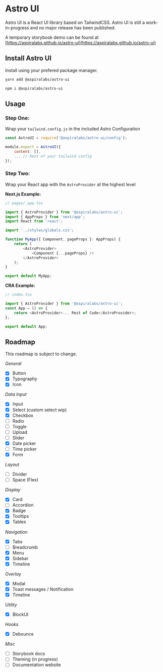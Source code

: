 # Astro UI

Astro UI is a React UI library based on TailwindCSS.
Astro UI is still a work-in-progress and no major release has been published.

A temporary storybook demo can be found at [https://aspiralabs.github.io/astro-ui](https://aspiralabs.github.io/astro-ui)

## Install Astro UI

Install using your prefered package manager.

```bash
yarn add @aspiralabs/astro-ui
```

```bash
npm i @aspiralabs/astro-ui
```

## Usage

### Step One:

Wrap your `tailwind.config.js` in the included Astro Configuration

```javascript
const AstroUI = require('@aspiralabs/astro-ui/config');

module.export = AstroUI({
    content: [],
    ... // Rest of your tailwind config
});
```

### Step Two:

Wrap your React app with the `AstroProvider` at the highest level

**Next.js Example:**

```javascript
// pages/_app.tsx

import { AstroProvider } from '@aspiralabs/astro-ui';
import { AppProps } from 'next/app';
import React from 'react';

import '../styles/globals.css';

function MyApp({ Component, pageProps }: AppProps) {
    return (
        <AstroProvider>
            <Component {...pageProps} />
        </AstroProvider>
    );
}

export default MyApp;
```

**CRA Example:**

```javascript
// index.tsx

import { AstroProvider } from '@aspiralabs/astro-ui';
const App = () => {
    return <AstroProvider>... Rest of Code</AstroProvider>;
};

export default App;
```

## Roadmap

This roadmap is subject to change.

_General_

-   [x] Button
-   [x] Typography
-   [x] Icon

_Data Input_

-   [x] Input
-   [x] Select (custom select wip)
-   [x] Checkbox
-   [ ] Radio
-   [ ] Toggle
-   [ ] Upload
-   [ ] Slider
-   [x] Date picker
-   [ ] Time picker
-   [x] Form

_Layout_

-   [ ] Divider
-   [ ] Space (Flex)

_Display_

-   [x] Card
-   [ ] Accordion
-   [x] Badge
-   [x] Tooltips
-   [x] Tables

_Navigation_

-   [x] Tabs
-   [ ] Breadcrumb
-   [x] Menu
-   [x] Sidebar
-   [x] Timeline

_Overlay_

-   [x] Modal
-   [x] Toast messages / Notification
-   [x] Timeline

_Utility_

-   [x] BlockUI

_Hooks_

-   [x] Debounce

_Misc_

-   [ ] Storybook docs
-   [ ] Theming (in progress)
-   [ ] Documentation website
